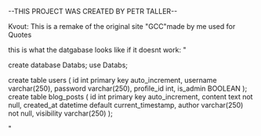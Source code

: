 --THIS PROJECT WAS CREATED BY PETR TALLER--

Kvout: This is a remake of the original site "GCC"made by me used for Quotes

this is what the datgabase looks like if it doesnt work:
"

create database Databs;
use Databs;

create table users (
    id int primary key auto_increment,
    username varchar(250),
    password varchar(250),
    profile_id int,
    is_admin BOOLEAN
);
create table blog_posts (
    id int primary key auto_increment, 
    content text not null,
    created_at datetime default current_timestamp,
    author varchar(250) not null,
    visibility varchar(250)
);

"
